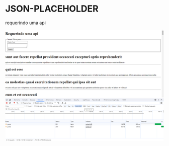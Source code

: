 # JSON-PLACEHOLDER
requerindo uma api

<img src="screenshot10.png">

<br>

<img src="screenshot11.png">
